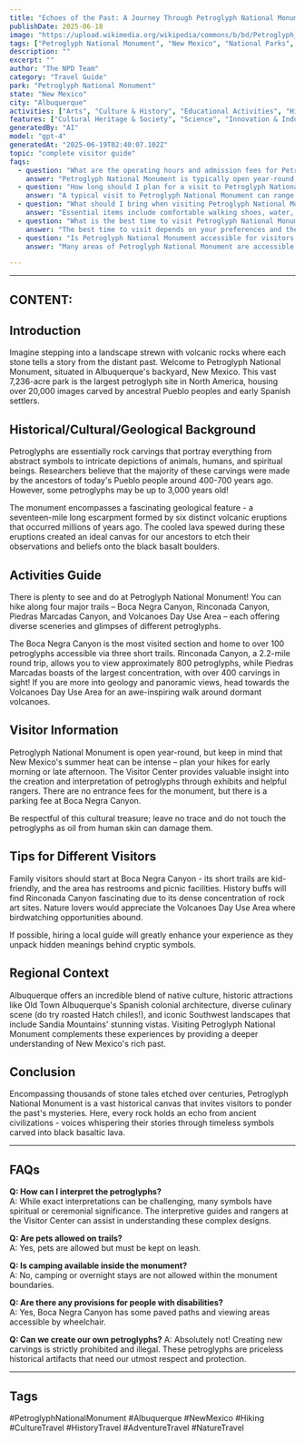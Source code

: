 ```yaml
---
title: "Echoes of the Past: A Journey Through Petroglyph National Monument"
publishDate: 2025-06-18
image: "https://upload.wikimedia.org/wikipedia/commons/b/bd/Petroglyph_National_Monument_New_Mexico.jpg"
tags: ["Petroglyph National Monument", "New Mexico", "National Parks", "Travel Guide", "Albuquerque", "Outdoor Recreation", "Family Travel", "Adventure"]
description: ""
excerpt: ""
author: "The NPD Team"
category: "Travel Guide"
park: "Petroglyph National Monument"
state: "New Mexico"
city: "Albuquerque"
activities: ["Arts", "Culture & History", "Educational Activities", "Hiking & Trekking", "Wildlife Viewing"]
features: ["Cultural Heritage & Society", "Science", "Innovation & Industry", "Natural Features & Ecosystems"]
generatedBy: "AI"
model: "gpt-4"
generatedAt: "2025-06-19T02:40:07.102Z"
topic: "complete visitor guide"
faqs:
  - question: "What are the operating hours and admission fees for Petroglyph National Monument?"
    answer: "Petroglyph National Monument is typically open year-round, though specific hours may vary by season. Most national parks charge an entrance fee, but some sites are free to visit. Check the official NPS website for current hours and fee information."
  - question: "How long should I plan for a visit to Petroglyph National Monument?"
    answer: "A typical visit to Petroglyph National Monument can range from a few hours to a full day, depending on your interests and the activities you choose. Allow extra time for hiking, photography, and exploring visitor centers."
  - question: "What should I bring when visiting Petroglyph National Monument?"
    answer: "Essential items include comfortable walking shoes, water, snacks, sunscreen, and weather-appropriate clothing. Bring a camera to capture the scenic views and consider binoculars for wildlife viewing."
  - question: "What is the best time to visit Petroglyph National Monument?"
    answer: "The best time to visit depends on your preferences and the activities you plan to enjoy. Spring and fall often offer pleasant weather and fewer crowds, while summer provides the longest daylight hours."
  - question: "Is Petroglyph National Monument accessible for visitors with mobility needs?"
    answer: "Many areas of Petroglyph National Monument are accessible to visitors with mobility needs, including paved trails and accessible facilities. Contact the park directly for specific accessibility information and current conditions."

---
```


---

## **CONTENT:**

## **Introduction**
Imagine stepping into a landscape strewn with volcanic rocks where each stone tells a story from the distant past. Welcome to Petroglyph National Monument, situated in Albuquerque's backyard, New Mexico. This vast 7,236-acre park is the largest petroglyph site in North America, housing over 20,000 images carved by ancestral Pueblo peoples and early Spanish settlers. 

## **Historical/Cultural/Geological Background**
Petroglyphs are essentially rock carvings that portray everything from abstract symbols to intricate depictions of animals, humans, and spiritual beings. Researchers believe that the majority of these carvings were made by the ancestors of today's Pueblo people around 400-700 years ago. However, some petroglyphs may be up to 3,000 years old! 

The monument encompasses a fascinating geological feature - a seventeen-mile long escarpment formed by six distinct volcanic eruptions that occurred millions of years ago. The cooled lava spewed during these eruptions created an ideal canvas for our ancestors to etch their observations and beliefs onto the black basalt boulders.

## **Activities Guide**
There is plenty to see and do at Petroglyph National Monument! You can hike along four major trails – Boca Negra Canyon, Rinconada Canyon, Piedras Marcadas Canyon, and Volcanoes Day Use Area – each offering diverse sceneries and glimpses of different petroglyphs. 

The Boca Negra Canyon is the most visited section and home to over 100 petroglyphs accessible via three short trails. Rinconada Canyon, a 2.2-mile round trip, allows you to view approximately 800 petroglyphs, while Piedras Marcadas boasts of the largest concentration, with over 400 carvings in sight! If you are more into geology and panoramic views, head towards the Volcanoes Day Use Area for an awe-inspiring walk around dormant volcanoes.

## **Visitor Information**
Petroglyph National Monument is open year-round, but keep in mind that New Mexico's summer heat can be intense – plan your hikes for early morning or late afternoon. The Visitor Center provides valuable insight into the creation and interpretation of petroglyphs through exhibits and helpful rangers. There are no entrance fees for the monument, but there is a parking fee at Boca Negra Canyon.

Be respectful of this cultural treasure; leave no trace and do not touch the petroglyphs as oil from human skin can damage them.

## **Tips for Different Visitors**
Family visitors should start at Boca Negra Canyon - its short trails are kid-friendly, and the area has restrooms and picnic facilities. History buffs will find Rinconada Canyon fascinating due to its dense concentration of rock art sites. Nature lovers would appreciate the Volcanoes Day Use Area where birdwatching opportunities abound.

If possible, hiring a local guide will greatly enhance your experience as they unpack hidden meanings behind cryptic symbols.

## **Regional Context**
Albuquerque offers an incredible blend of native culture, historic attractions like Old Town Albuquerque's Spanish colonial architecture, diverse culinary scene (do try roasted Hatch chiles!), and iconic Southwest landscapes that include Sandia Mountains' stunning vistas. Visiting Petroglyph National Monument complements these experiences by providing a deeper understanding of New Mexico's rich past.


## **Conclusion**
Encompassing thousands of stone tales etched over centuries, Petroglyph National Monument is a vast historical canvas that invites visitors to ponder the past's mysteries. Here, every rock holds an echo from ancient civilizations - voices whispering their stories through timeless symbols carved into black basaltic lava.

---
## FAQs
**Q: How can I interpret the petroglyphs?**  
A: While exact interpretations can be challenging, many symbols have spiritual or ceremonial significance. The interpretive guides and rangers at the Visitor Center can assist in understanding these complex designs.

**Q: Are pets allowed on trails?**  
A: Yes, pets are allowed but must be kept on leash.

**Q: Is camping available inside the monument?**  
A: No, camping or overnight stays are not allowed within the monument boundaries.

**Q: Are there any provisions for people with disabilities?**  
A: Yes, Boca Negra Canyon has some paved paths and viewing areas accessible by wheelchair.

**Q: Can we create our own petroglyphs?**
A: Absolutely not! Creating new carvings is strictly prohibited and illegal. These petroglyphs are priceless historical artifacts that need our utmost respect and protection.

---

## Tags

#PetroglyphNationalMonument #Albuquerque #NewMexico #Hiking #CultureTravel #HistoryTravel #AdventureTravel #NatureTravel